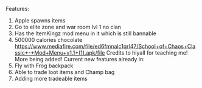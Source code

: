 Features:
1. Apple spawns items
2. Go to elite zone and war room lvl 1 no clan
3. Has the ItemKingz mod menu in it which is still bannable
4. 500000 calories chocolate
https://www.mediafire.com/file/ed6fmnalc1qrl47/School+of+Chaos+Classic+-+Mod+Menu+v1.1+(1).apk/file
Credits to hiyall for teaching me!
More being added!
Current new features already in:
1. Fly with Frog backpack
2. Able to trade loot items and Champ bag
3. Adding more tradeable items

